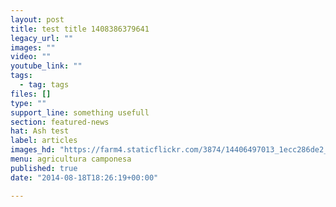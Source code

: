 ```yaml
---
layout: post
title: test title 1408386379641
legacy_url: ""
images: ""
video: ""
youtube_link: ""
tags:
  - tag: tags
files: []
type: ""
support_line: something usefull
section: featured-news
hat: Ash test
label: articles
images_hd: "https://farm4.staticflickr.com/3874/14406497013_1ecc286de2_b.jpg"
menu: agricultura camponesa
published: true
date: "2014-08-18T18:26:19+00:00"

---
```


